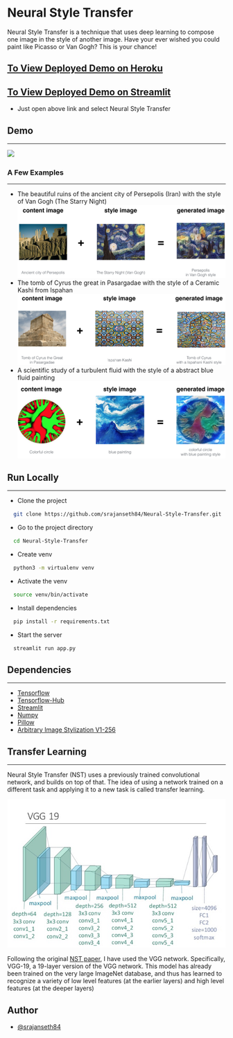 
# Neural Style Transfer


Neural Style Transfer is a technique that uses deep learning to compose one image in the style of another image. Have your ever wished you could paint like Picasso or Van Gogh? This is your chance!

## [To View Deployed Demo on Heroku](https://neural-style-transf-streamlit.herokuapp.com/)
## [To View Deployed Demo on Streamlit](https://share.streamlit.io/srajanseth84/all-ml-projects-streamlit/main/app.py)
- Just open above link and select Neural Style Transfer
## Demo
-----

![](extras/demo.gif.gif)

### A Few Examples
-------------------
* The beautiful ruins of the ancient city of Persepolis (Iran) with the style of Van Gogh (The Starry Night) 
  <img src="images/perspolis_vangogh.png">
* The tomb of Cyrus the great in Pasargadae with the style of a Ceramic Kashi from Ispahan 
  <img src="images/pasargad_kashi.png">
* A scientific study of a turbulent fluid with the style of a abstract blue fluid painting
  <img src = "images/circle_abstract.png">

## Run Locally
------

* Clone the project

```bash
  git clone https://github.com/srajanseth84/Neural-Style-Transfer.git
```

* Go to the project directory

```bash
  cd Neural-Style-Transfer
```
* Create venv

```bash
  python3 -m virtualenv venv 
```

* Activate the venv

```bash
  source venv/bin/activate
```

* Install dependencies

```bash
  pip install -r requirements.txt
```

* Start the server

```bash
  streamlit run app.py 
```





## Dependencies
----
* [Tensorflow](https://github.com/tensorflow/tensorflow)
* [Tensorflow-Hub](https://github.com/tensorflow/hub)
* [Streamlit](https://github.com/streamlit/streamlit)
* [Numpy](https://github.com/numpy/numpy)
* [Pillow](https://github.com/python-pillow/Pillow)
* [Arbitrary Image Stylization V1-256](https://tfhub.dev/google/magenta/arbitrary-image-stylization-v1-256/2)

## Transfer Learning
------
Neural Style Transfer (NST) uses a previously trained convolutional network, and builds on top of that. The idea of using a network trained on a different task and applying it to a new task is called transfer learning.

<img src="images/vgg19.jpg">
    
Following the original [NST paper](https://arxiv.org/abs/1508.06576), I have used the VGG network. Specifically, VGG-19, a 19-layer version of the VGG network. This model has already been trained on the very large ImageNet database, and thus has learned to recognize a variety of low level features (at the earlier layers) and high level features (at the deeper layers)    

## Author

- [@srajanseth84](https://github.com/srajanseth84)

  